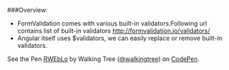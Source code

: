 ###Overview:
*	FormValidation comes with various built-in validators.Following url contains list of built-in validators  http://formvalidation.io/validators/
* Angular itself uses $validators, we can easily replace or remove built-in validators.

<p data-height="268" data-theme-id="0" data-slug-hash="RWEbLo" data-default-tab="result" data-user="walkingtree" class='codepen'>See the Pen <a href='http://codepen.io/walkingtree/pen/RWEbLo/'>RWEbLo</a> by Walking Tree (<a href='http://codepen.io/walkingtree'>@walkingtree</a>) on <a href='http://codepen.io'>CodePen</a>.</p>
<script async src="//assets.codepen.io/assets/embed/ei.js"></script>
